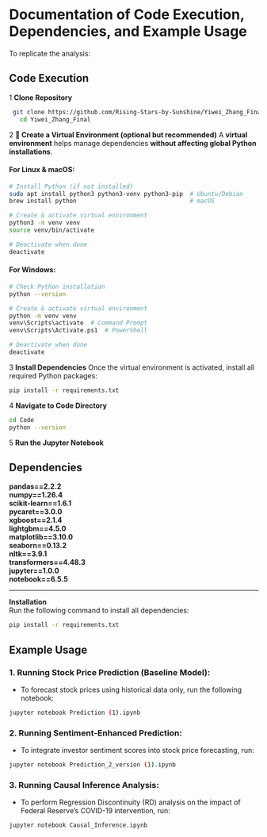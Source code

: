 # **Documentation of Code Execution, Dependencies, and Example Usage**
To replicate the analysis:
## Code Execution
1 **Clone Repository**  
```bash
 git clone https://github.com/Rising-Stars-by-Sunshine/Yiwei_Zhang_Final.git
   cd Yiwei_Zhang_Final
```
2 **📌 Create a Virtual Environment (optional but recommended)**
A **virtual environment** helps manage dependencies **without affecting global Python installations**.

#### **For Linux & macOS:**
```bash
# Install Python (if not installed)
sudo apt install python3 python3-venv python3-pip  # Ubuntu/Debian
brew install python                                # macOS

# Create & activate virtual environment
python3 -m venv venv  
source venv/bin/activate  

# Deactivate when done
deactivate
```
#### **For Windows:**
```bash
# Check Python installation
python --version  

# Create & activate virtual environment
python -m venv venv  
venv\Scripts\activate  # Command Prompt  
venv\Scripts\Activate.ps1  # PowerShell  

# Deactivate when done
deactivate
```
3 **Install Dependencies**
Once the virtual environment is activated, install all required Python packages:

```bash
pip install -r requirements.txt
```
4 **Navigate to Code Directory**
```bash
cd Code
python --version
```
5 **Run the Jupyter Notebook**

## Dependencies

**pandas==2.2.2**  
**numpy==1.26.4**  
**scikit-learn==1.6.1**  
**pycaret==3.0.0**  
**xgboost==2.1.4**  
**lightgbm==4.5.0**  
**matplotlib==3.10.0**  
**seaborn==0.13.2**  
**nltk==3.9.1**  
**transformers==4.48.3**  
**jupyter==1.0.0**  
**notebook==6.5.5**  

---

**Installation**  
Run the following command to install all dependencies:  
```sh
pip install -r requirements.txt
```
## Example Usage
### 1. Running Stock Price Prediction (Baseline Model):  
- To forecast stock prices using historical data only, run the following notebook:  

```sh
jupyter notebook Prediction (1).ipynb
```
### 2. Running Sentiment-Enhanced Prediction:
- To integrate investor sentiment scores into stock price forecasting, run:
```sh
jupyter notebook Prediction_2_version (1).ipynb
```
### 3. Running Causal Inference Analysis:
- To perform Regression Discontinuity (RD) analysis on the impact of Federal Reserve’s COVID-19 intervention, run:
```sh
jupyter notebook Causal_Inference.ipynb
```
